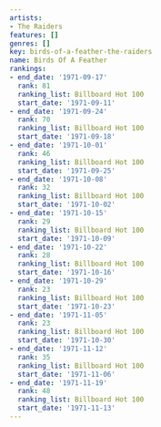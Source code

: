 ```yaml
---
artists:
- The Raiders
features: []
genres: []
key: birds-of-a-feather-the-raiders
name: Birds Of A Feather
rankings:
- end_date: '1971-09-17'
  rank: 81
  ranking_list: Billboard Hot 100
  start_date: '1971-09-11'
- end_date: '1971-09-24'
  rank: 70
  ranking_list: Billboard Hot 100
  start_date: '1971-09-18'
- end_date: '1971-10-01'
  rank: 46
  ranking_list: Billboard Hot 100
  start_date: '1971-09-25'
- end_date: '1971-10-08'
  rank: 32
  ranking_list: Billboard Hot 100
  start_date: '1971-10-02'
- end_date: '1971-10-15'
  rank: 29
  ranking_list: Billboard Hot 100
  start_date: '1971-10-09'
- end_date: '1971-10-22'
  rank: 28
  ranking_list: Billboard Hot 100
  start_date: '1971-10-16'
- end_date: '1971-10-29'
  rank: 23
  ranking_list: Billboard Hot 100
  start_date: '1971-10-23'
- end_date: '1971-11-05'
  rank: 23
  ranking_list: Billboard Hot 100
  start_date: '1971-10-30'
- end_date: '1971-11-12'
  rank: 35
  ranking_list: Billboard Hot 100
  start_date: '1971-11-06'
- end_date: '1971-11-19'
  rank: 48
  ranking_list: Billboard Hot 100
  start_date: '1971-11-13'
---
```


